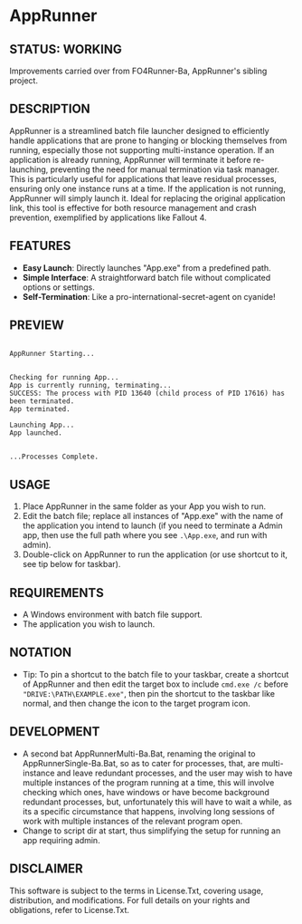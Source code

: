 # AppRunner

## STATUS: WORKING
Improvements carried over from FO4Runner-Ba, AppRunner's sibling project.

## DESCRIPTION
AppRunner is a streamlined batch file launcher designed to efficiently handle applications that are prone to hanging or blocking themselves from running, especially those not supporting multi-instance operation. If an application is already running, AppRunner will terminate it before re-launching, preventing the need for manual termination via task manager. This is particularly useful for applications that leave residual processes, ensuring only one instance runs at a time. If the application is not running, AppRunner will simply launch it. Ideal for replacing the original application link, this tool is effective for both resource management and crash prevention, exemplified by applications like Fallout 4.

## FEATURES
- **Easy Launch**: Directly launches "App.exe" from a predefined path.
- **Simple Interface**: A straightforward batch file without complicated options or settings.
- **Self-Termination**: Like a pro-international-secret-agent on cyanide!

## PREVIEW
```

AppRunner Starting...


Checking for running App...
App is currently running, terminating...
SUCCESS: The process with PID 13640 (child process of PID 17616) has been terminated.
App terminated.

Launching App...
App launched.


...Processes Complete.

```

## USAGE
1. Place AppRunner in the same folder as your App you wish to run.
2. Edit the batch file; replace all instances of "App.exe" with the name of the application you intend to launch (if you need to terminate a Admin app, then use the full path where you see `.\App.exe`, and run with admin). 
3. Double-click on AppRunner to run the application (or use shortcut to it, see tip below for taskbar).

## REQUIREMENTS
- A Windows environment with batch file support.
- The application you wish to launch.

## NOTATION
- Tip: To pin a shortcut to the batch file to your taskbar, create a shortcut of AppRunner and then edit the target box to include `cmd.exe /c` before `"DRIVE:\PATH\EXAMPLE.exe"`, then pin the shortcut to the taskbar like normal, and then change the icon to the target program icon.

## DEVELOPMENT
- A second bat AppRunnerMulti-Ba.Bat, renaming the original to AppRunnerSingle-Ba.Bat, so as to cater for processes, that, are multi-instance and leave redundant processes, and the user may wish to have multiple instances of the program running at a time, this will involve checking which ones, have windows or have become background redundant processes, but, unfortunately this will have to wait a while, as its a specific circumstance that happens, involving long sessions of work with multiple instances of the relevant program open. 
- Change to script dir at start, thus simplifying the setup for running an app requiring admin.

## DISCLAIMER
This software is subject to the terms in License.Txt, covering usage, distribution, and modifications. For full details on your rights and obligations, refer to License.Txt.
